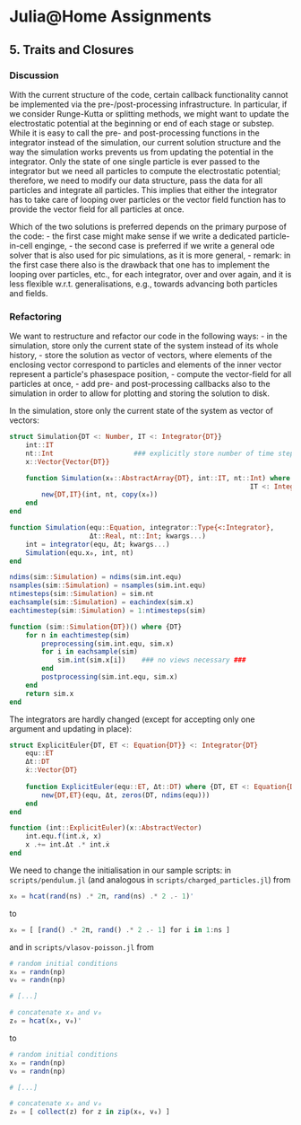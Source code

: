 
# Julia@Home Assignments

## 5. Traits and Closures

### Discussion

With the current structure of the code, certain callback functionality cannot be implemented via the pre-/post-processing infrastructure.
In particular, if we consider Runge-Kutta or splitting methods, we might want to update the electrostatic potential at the beginning or end of each stage or substep.
While it is easy to call the pre- and post-processing functions in the integrator instead of the simulation, our current solution structure and the way the simulation works prevents us from updating the potential in the integrator.
Only the state of one single particle is ever passed to the integrator but we need all particles to compute the electrostatic potential; therefore, we need to modify our data structure, pass the data for all particles and integrate all particles. This implies that either the integrator has to take care of looping over particles or the vector field function has to provide the vector field for all particles at once.

Which of the two solutions is preferred depends on the primary purpose of the code:
    - the first case might make sense if we write a dedicated particle-in-cell enginge,
    - the second case is preferred if we write a general ode solver that is also used for pic simulations, as it is more general,
    - remark: in the first case there also is the drawback that one has to implement the looping over particles, etc., for each integrator, over and over again, and it is less flexible w.r.t. generalisations, e.g., towards advancing both particles and fields.


### Refactoring

We want to restructure and refactor our code in the following ways:
    - in the simulation, store only the current state of the system instead of its whole history,
    - store the solution as vector of vectors, where elements of the enclosing vector correspond to particles and elements of the inner vector represent a particle's phasespace position,
    - compute the vector-field for all particles at once,
    - add pre- and post-processing callbacks also to the simulation in order to allow for plotting and storing the solution to disk.

In the simulation, store only the current state of the system as vector of vectors:
```julia
struct Simulation{DT <: Number, IT <: Integrator{DT}}
    int::IT
    nt::Int                    ### explicitly store number of time steps ###
    x::Vector{Vector{DT}}

    function Simulation(x₀::AbstractArray{DT}, int::IT, nt::Int) where {DT,
                                                            IT <: Integrator{DT}}
        new{DT,IT}(int, nt, copy(x₀))
    end
end

function Simulation(equ::Equation, integrator::Type{<:Integrator},
                    Δt::Real, nt::Int; kwargs...)
    int = integrator(equ, Δt; kwargs...)
    Simulation(equ.x₀, int, nt)
end

ndims(sim::Simulation) = ndims(sim.int.equ)
nsamples(sim::Simulation) = nsamples(sim.int.equ)
ntimesteps(sim::Simulation) = sim.nt
eachsample(sim::Simulation) = eachindex(sim.x)
eachtimestep(sim::Simulation) = 1:ntimesteps(sim)

function (sim::Simulation{DT})() where {DT}
    for n in eachtimestep(sim)
        preprocessing(sim.int.equ, sim.x)
        for i in eachsample(sim)
            sim.int(sim.x[i])    ### no views necessary ###
        end
        postprocessing(sim.int.equ, sim.x)
    end
    return sim.x
end
```

The integrators are hardly changed (except for accepting only one argument and updating in place):
```julia
struct ExplicitEuler{DT, ET <: Equation{DT}} <: Integrator{DT}
    equ::ET
    Δt::DT
    ẋ::Vector{DT}
    
    function ExplicitEuler(equ::ET, Δt::DT) where {DT, ET <: Equation{DT}}
        new{DT,ET}(equ, Δt, zeros(DT, ndims(equ)))
    end
end

function (int::ExplicitEuler)(x::AbstractVector)
    int.equ.f(int.ẋ, x)
    x .+= int.Δt .* int.ẋ
end
```

We need to change the initialisation in our sample scripts:
in `scripts/pendulum.jl` (and analogous in `scripts/charged_particles.jl`) from 
```julia
x₀ = hcat(rand(ns) .* 2π, rand(ns) .* 2 .- 1)'
```
to
```julia
x₀ = [ [rand() .* 2π, rand() .* 2 .- 1] for i in 1:ns ]
```
and in `scripts/vlasov-poisson.jl` from 
```julia
# random initial conditions
x₀ = randn(np)
v₀ = randn(np)

# [...]

# concatenate x₀ and v₀
z₀ = hcat(x₀, v₀)'
```
to
```julia
# random initial conditions
x₀ = randn(np)
v₀ = randn(np)

# [...]

# concatenate x₀ and v₀
z₀ = [ collect(z) for z in zip(x₀, v₀) ]
```
